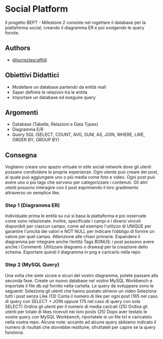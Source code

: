 # Social Platform

Il progetto BEPT - Milestone 2 consiste nel rogettare il database per la piattaforma social, creando il diagramma ER e poi svolgendo le query fornite. 

## Authors

- [@lucreziascaffidi](https://github.com/lucreziascaffidi)

## Obiettivi Didattici

- Modellare un database partendo da entità reali
- Saper definire le relazioni tra le entità
- Importare un database ed eseguire query

## Argomenti

- Database (Tabelle, Relazioni e Data Types)
- Diagramma E/R
- Query SQL (SELECT, COUNT, AVG, SUM, AS, JOIN, WHERE, LIKE, ORDER BY, GROUP BY)
## Consegna

Vogliamo creare uno spazio virtuale in stile social network dove gli utenti possano condividere le proprie esperienze. Ogni utente può creare dei post, al quale può aggiungere uno o più media come foto e video. Ogni post può avere uno o più tags che servono per categorizzare i contenuti. Gli altri utenti possono interagire con il post esprimendo il loro gradimento attraverso un semplice like.

### Step 1 (Diagramma ER)
Individuate prima le entità su cui si basa la piattaforma e poi osservate come sono relazionate. Inoltre, specificate i campi e i diversi vincoli disponibili per ciascun campo, come ad esempio l'utilizzo di UNIQUE per garantire l'unicità dei valori e NOT NULL per indicare l’obbligo di fornire un valore per quel campo. Attenzione alle chiavi primarie. Espandere il diagramma per integrare anche l’entità Tags
BONUS: i post possono avere anche i Commenti.
Utilizzare diagrams o drawsql per la creazione dello schema. 
Esportare quindi il diagramma in png e caricarlo nella repo

### Step 2 (MySQL Query)
Una volta che siete sicure e sicuri del vostro diagramma, potete passare alla seconda fase. Create un nuovo database nel vostro MySQL Workbench e importate il file db.sql fornito nella cartella.
Le query da sviluppare sono le seguenti:
Seleziona gli utenti che hanno postato almeno un video
Seleziona tutti i post senza Like (13)
Conta il numero di like per ogni post (165 nel caso di query con SELECT + JOIN oppure 175 nel caso di query con sola SELECT)
Ordina gli utenti per il numero di media caricati (25) 
Ordina gli utenti per totale di likes ricevuti nei loro posts (25) 
Dopo aver testato le vostre query con MySQL Workbench, riportatele in un file txt e caricatelo nella vostra repo.
Alcune note: 
accanto ad alcune query abbiamo indicato il numero di risultati che dovrebbe restituire; sfruttateli per capire se la query funziona.
